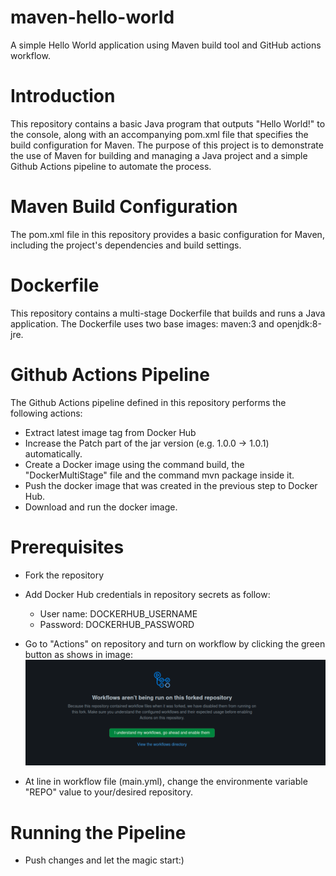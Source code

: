 
#  maven-hello-world

A simple Hello World application using Maven build tool and GitHub actions workflow.

#  Introduction

This repository contains a basic Java program that outputs "Hello World!" to the console, along with an accompanying pom.xml file that specifies the build configuration for Maven. The purpose of this project is to demonstrate the use of Maven for building and managing a Java project and a simple Github Actions pipeline to automate the process.


#  Maven Build Configuration

The pom.xml file in this repository provides a basic configuration for Maven, including the project's dependencies and build settings.

#  Dockerfile

This repository contains a multi-stage Dockerfile that builds and runs a Java application. The Dockerfile uses two base images: maven:3 and openjdk:8-jre.


#  Github Actions Pipeline

The Github Actions pipeline defined in this repository performs the following actions:

- Extract latest image tag from Docker Hub
- Increase the Patch part of the jar version (e.g. 1.0.0 -> 1.0.1) automatically.
- Create a Docker image using the command build, the "DockerMultiStage" file and the command mvn package inside it.
- Push the docker image that was created in the previous step to Docker Hub.
- Download and run the docker image.

#  Prerequisites

- Fork the repository
- Add Docker Hub credentials in repository secrets as follow:
    - User name: DOCKERHUB_USERNAME
    - Password: DOCKERHUB_PASSWORD
- Go to "Actions" on repository and turn on workflow by clicking the green button as shows in image:
![Screenshot](images/workflowimg.png)

- At line in workflow file (main.yml), change the environmente variable "REPO" value to your/desired repository.

#  Running the Pipeline
- Push changes and let the magic start:)

